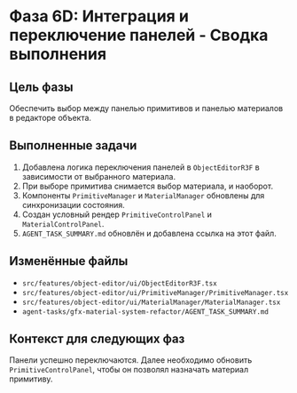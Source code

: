 # Фаза 6D: Интеграция и переключение панелей - Сводка выполнения

## Цель фазы
Обеспечить выбор между панелью примитивов и панелью материалов в редакторе объекта.

## Выполненные задачи
1. Добавлена логика переключения панелей в `ObjectEditorR3F` в зависимости от выбранного материала.
2. При выборе примитива снимается выбор материала, и наоборот.
3. Компоненты `PrimitiveManager` и `MaterialManager` обновлены для синхронизации состояния.
4. Создан условный рендер `PrimitiveControlPanel` и `MaterialControlPanel`.
5. `AGENT_TASK_SUMMARY.md` обновлён и добавлена ссылка на этот файл.

## Изменённые файлы
- `src/features/object-editor/ui/ObjectEditorR3F.tsx`
- `src/features/object-editor/ui/PrimitiveManager/PrimitiveManager.tsx`
- `src/features/object-editor/ui/MaterialManager/MaterialManager.tsx`
- `agent-tasks/gfx-material-system-refactor/AGENT_TASK_SUMMARY.md`

## Контекст для следующих фаз
Панели успешно переключаются. Далее необходимо обновить `PrimitiveControlPanel`, чтобы он позволял назначать материал примитиву.
